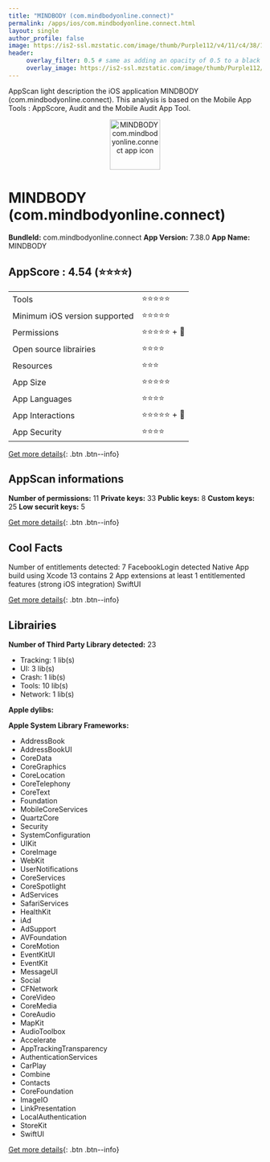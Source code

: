 ```yaml
---
title: "MINDBODY (com.mindbodyonline.connect)"
permalink: /apps/ios/com.mindbodyonline.connect.html
layout: single
author_profile: false
image: https://is2-ssl.mzstatic.com/image/thumb/Purple112/v4/11/c4/38/11c438bd-bc11-203a-de8f-025d23b3d54e/AppIcon-0-1x_U007emarketing-0-6-0-sRGB-85-220.png/512x512bb.jpg
header: 
     overlay_filter: 0.5 # same as adding an opacity of 0.5 to a black background
     overlay_image: https://is2-ssl.mzstatic.com/image/thumb/Purple112/v4/11/c4/38/11c438bd-bc11-203a-de8f-025d23b3d54e/AppIcon-0-1x_U007emarketing-0-6-0-sRGB-85-220.png/512x512bb.jpg
---
```

AppScan light description the iOS application MINDBODY (com.mindbodyonline.connect). This analysis is based on the Mobile App Tools : AppScore, Audit and the Mobile Audit App Tool.

  
  
<div style="text-align: center;"><img src="https://is2-ssl.mzstatic.com/image/thumb/Purple112/v4/11/c4/38/11c438bd-bc11-203a-de8f-025d23b3d54e/AppIcon-0-1x_U007emarketing-0-6-0-sRGB-85-220.png/512x512bb.jpg" width="100" height="100" alt="MINDBODY com.mindbodyonline.connect app icon"></div>  
  
# MINDBODY (com.mindbodyonline.connect)

**BundleId:** com.mindbodyonline.connect
**App Version:** 7.38.0
**App Name:** MINDBODY


## AppScore : 4.54 (⭐️⭐️⭐️⭐️) 

<table>
<tr><td> Tools </td><td> ⭐️⭐️⭐️⭐️⭐️ </td></tr>
<tr><td> Minimum iOS version supported </td><td> ⭐️⭐️⭐️⭐️⭐️ </td></tr>
<tr><td> Permissions </td><td> ⭐️⭐️⭐️⭐️⭐️ + 🌟 </td></tr>
<tr><td> Open source librairies </td><td> ⭐️⭐️⭐️⭐️ </td></tr>
<tr><td> Resources </td><td> ⭐️⭐️⭐️ </td></tr>
<tr><td> App Size </td><td> ⭐️⭐️⭐️⭐️⭐️ </td></tr>
<tr><td> App Languages </td><td> ⭐️⭐️⭐️⭐️ </td></tr>
<tr><td> App Interactions </td><td> ⭐️⭐️⭐️⭐️⭐️ + 🌟 </td></tr>
<tr><td> App Security </td><td> ⭐️⭐️⭐️⭐️ </td></tr>
</table>

[Get more details](/pricing.html){: .btn .btn--info}  
  
## AppScan informations 

**Number of permissions:** 11
**Private keys:** 33
**Public keys:** 8
**Custom keys:** 25
**Low securit keys:** 5
  
[Get more details](/pricing.html){: .btn .btn--info}

## Cool Facts

Number of entitlements detected: 7
FacebookLogin detected
Native App
build using Xcode 13
contains 2 App extensions
at least 1 entitlemented features (strong iOS integration)
SwiftUI
  
[Get more details](/pricing.html){: .btn .btn--info}

## Librairies 
**Number of Third Party Library detected:** 23
- Tracking: 1 lib(s)
- UI: 3 lib(s)
- Crash: 1 lib(s)
- Tools: 10 lib(s)
- Network: 1 lib(s)

**Apple dylibs:**


**Apple System Library Frameworks:**
- AddressBook
- AddressBookUI
- CoreData
- CoreGraphics
- CoreLocation
- CoreTelephony
- CoreText
- Foundation
- MobileCoreServices
- QuartzCore
- Security
- SystemConfiguration
- UIKit
- CoreImage
- WebKit
- UserNotifications
- CoreServices
- CoreSpotlight
- AdServices
- SafariServices
- HealthKit
- iAd
- AdSupport
- AVFoundation
- CoreMotion
- EventKitUI
- EventKit
- MessageUI
- Social
- CFNetwork
- CoreVideo
- CoreMedia
- CoreAudio
- MapKit
- AudioToolbox
- Accelerate
- AppTrackingTransparency
- AuthenticationServices
- CarPlay
- Combine
- Contacts
- CoreFoundation
- ImageIO
- LinkPresentation
- LocalAuthentication
- StoreKit
- SwiftUI


  
[Get more details](/pricing.html){: .btn .btn--info}

